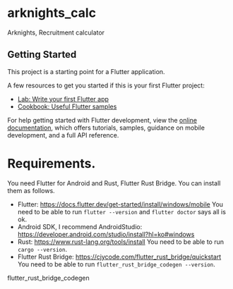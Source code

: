 # arknights_calc

Arknights, Recruitment calculator

## Getting Started

This project is a starting point for a Flutter application.

A few resources to get you started if this is your first Flutter project:

- [Lab: Write your first Flutter app](https://docs.flutter.dev/get-started/codelab)
- [Cookbook: Useful Flutter samples](https://docs.flutter.dev/cookbook)

For help getting started with Flutter development, view the
[online documentation](https://docs.flutter.dev/), which offers tutorials,
samples, guidance on mobile development, and a full API reference.

# Requirements.
You need Flutter for Android and Rust, Flutter Rust Bridge.
You can install them as follows.
 - Flutter: https://docs.flutter.dev/get-started/install/windows/mobile
   You need to be able to run `flutter --version` and `flutter doctor` says all is ok.
 - Android SDK, I recommend AndroidStudio: https://developer.android.com/studio/install?hl=ko#windows
 - Rust: https://www.rust-lang.org/tools/install
   You need to be able to run `cargo --version`.
 - Flutter Rust Bridge: https://cjycode.com/flutter_rust_bridge/quickstart
   You need to be able to run `flutter_rust_bridge_codegen --version`.

 flutter_rust_bridge_codegen